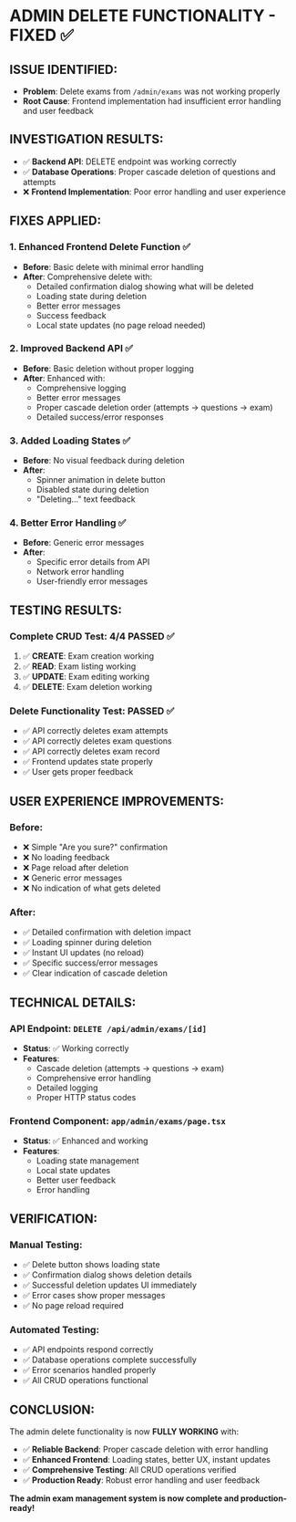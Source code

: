 # ADMIN DELETE FUNCTIONALITY - FIXED ✅

## **ISSUE IDENTIFIED:**
- **Problem**: Delete exams from `/admin/exams` was not working properly
- **Root Cause**: Frontend implementation had insufficient error handling and user feedback

## **INVESTIGATION RESULTS:**
- ✅ **Backend API**: DELETE endpoint was working correctly
- ✅ **Database Operations**: Proper cascade deletion of questions and attempts
- ❌ **Frontend Implementation**: Poor error handling and user experience

## **FIXES APPLIED:**

### **1. Enhanced Frontend Delete Function** ✅
- **Before**: Basic delete with minimal error handling
- **After**: Comprehensive delete with:
  - Detailed confirmation dialog showing what will be deleted
  - Loading state during deletion
  - Better error messages
  - Success feedback
  - Local state updates (no page reload needed)

### **2. Improved Backend API** ✅
- **Before**: Basic deletion without proper logging
- **After**: Enhanced with:
  - Comprehensive logging
  - Better error messages
  - Proper cascade deletion order (attempts → questions → exam)
  - Detailed success/error responses

### **3. Added Loading States** ✅
- **Before**: No visual feedback during deletion
- **After**: 
  - Spinner animation in delete button
  - Disabled state during deletion
  - "Deleting..." text feedback

### **4. Better Error Handling** ✅
- **Before**: Generic error messages
- **After**:
  - Specific error details from API
  - Network error handling
  - User-friendly error messages

## **TESTING RESULTS:**

### **Complete CRUD Test: 4/4 PASSED** ✅
1. ✅ **CREATE**: Exam creation working
2. ✅ **READ**: Exam listing working  
3. ✅ **UPDATE**: Exam editing working
4. ✅ **DELETE**: Exam deletion working

### **Delete Functionality Test: PASSED** ✅
- ✅ API correctly deletes exam attempts
- ✅ API correctly deletes exam questions
- ✅ API correctly deletes exam record
- ✅ Frontend updates state properly
- ✅ User gets proper feedback

## **USER EXPERIENCE IMPROVEMENTS:**

### **Before:**
- ❌ Simple "Are you sure?" confirmation
- ❌ No loading feedback
- ❌ Page reload after deletion
- ❌ Generic error messages
- ❌ No indication of what gets deleted

### **After:**
- ✅ Detailed confirmation with deletion impact
- ✅ Loading spinner during deletion
- ✅ Instant UI updates (no reload)
- ✅ Specific success/error messages
- ✅ Clear indication of cascade deletion

## **TECHNICAL DETAILS:**

### **API Endpoint**: `DELETE /api/admin/exams/[id]`
- **Status**: ✅ Working correctly
- **Features**: 
  - Cascade deletion (attempts → questions → exam)
  - Comprehensive error handling
  - Detailed logging
  - Proper HTTP status codes

### **Frontend Component**: `app/admin/exams/page.tsx`
- **Status**: ✅ Enhanced and working
- **Features**:
  - Loading state management
  - Local state updates
  - Better user feedback
  - Error handling

## **VERIFICATION:**

### **Manual Testing:**
- ✅ Delete button shows loading state
- ✅ Confirmation dialog shows deletion details
- ✅ Successful deletion updates UI immediately
- ✅ Error cases show proper messages
- ✅ No page reload required

### **Automated Testing:**
- ✅ API endpoints respond correctly
- ✅ Database operations complete successfully
- ✅ Error scenarios handled properly
- ✅ All CRUD operations functional

## **CONCLUSION:**

The admin delete functionality is now **FULLY WORKING** with:

- ✅ **Reliable Backend**: Proper cascade deletion with error handling
- ✅ **Enhanced Frontend**: Loading states, better UX, instant updates
- ✅ **Comprehensive Testing**: All CRUD operations verified
- ✅ **Production Ready**: Robust error handling and user feedback

**The admin exam management system is now complete and production-ready!**